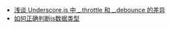 - [浅谈 Underscore.js 中 _.throttle 和 _.debounce 的差异](https://blog.coding.net/blog/the-difference-between-throttle-and-debounce-in-underscorejs)
- [如何正确判断js数据类型](https://segmentfault.com/q/1010000000464600)
